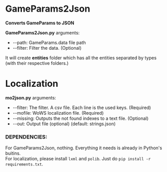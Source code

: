 
# GameParams2Json  
  
**Converts GameParams to JSON**  
  
**GameParams2Json.py** arguments:

 - --path: GameParams.data file path
 - --filter: Filter the data. (Optional)

  
It will create **entities** folder which has all the entities separated by types (with their respective folders.)  

# Localization

**mo2json.py** arguments:
- --filter: The filter. A csv file. Each line is the used keys. (Required)
- --mofile: WoWS localization file. (Required)
- --missing: Outputs the not found indexes to a text file. (Optional)
- --out: Output file (optional) (default: strings.json)

### DEPENDENCIES:  
  
 For GameParams2Json, nothing. Everything it needs is already in Python's buitins.  
 For localization, please install `lxml` and `polib`. Just do `pip install -r requirements.txt`.  